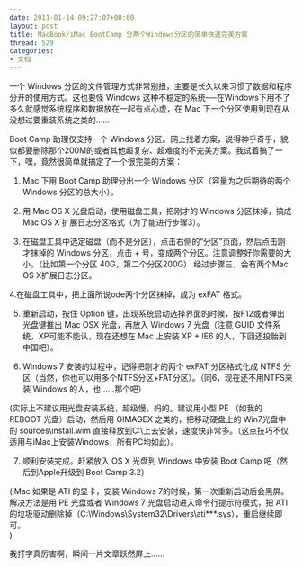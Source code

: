 ```yaml
---
date: 2011-01-14 09:27:07+00:00
layout: post
title: MacBook/iMac BootCamp 分两个Windows分区的简单快速完美方案
thread: 529
categories:
- 文档
---
```


一个 Windows 分区的文件管理方式非常别扭，主要是长久以来习惯了数据和程序分开的使用方式。这也要怪 Windows 这种不稳定的系统──在Windows下用不了多久就感觉系统程序和数据放在一起有点心虚，在 Mac 下一个分区使用到现在从没想过要重装系统之类的……  
  
Boot Camp 助理仅支持一个 Windows 分区。网上找着方案，说得神乎奇乎，貌似都要删除那个200M的或者其他超复杂、超难度的不完美方案。我试着搞了一下，嘿，竟然很简单就搞定了一个很完美的方案：<!-- more -->  
  
1. Mac 下用 Boot Camp 助理分出一个 Windows 分区（容量为之后期待的两个 Windows 分区的总大小）。  
  
2. 用 Mac OS X 光盘启动，使用磁盘工具，把刚才的 Windows 分区抹掉，搞成 Mac OS X 扩展日志分区格式（为了能进行步骤3）。  
  
3. 在磁盘工具中选定磁盘（而不是分区），点击右侧的“分区”页面，然后点击刚才抹掉的 Windows 分区，点击 + 号，变成两个分区。注意调整好你需要的大小。（比如第一个分区 40G，第二个分区200G） 经过步骤三，会有两个Mac OS X扩展日志分区。  
  
4.在磁盘工具中，把上面所说ode两个分区抹掉，成为 exFAT 格式。  
  
5. 重新启动，按住 Option 键，出现系统启动选择界面的时候，按F12或者弹出光盘键推出 Mac OSX 光盘，再放入 Windows 7 光盘（注意 GUID 文件系统，XP可能不能认，现在还想在 Mac 上安装 XP + IE6 的人，下回还投胎到中国吧）。  
  
6. Windows 7 安装的过程中，记得把刚才的两个 exFAT 分区格式化成 NTFS 分区（当然，你也可以用多个NTFS分区+FAT分区）。（同6，现在还不用NTFS来装 Windows 的人，也……那个吧）  
  
(实际上不建议用光盘安装系统，超级慢，妈的。建议用小型 PE （如我的 REBOOT 光盘）启动，然后用 GIMAGEX 之类的，把移动硬盘上的 Win7光盘中的 sources\install.wim 直接释放到C:\上去安装，速度快非常多。（这点技巧不仅适用与iMac上安装Windows，所有PC均如此）。  
  
7. 顺利安装完成。赶紧放入 OS X 光盘到 Windows 中安装 Boot Camp 吧（然后到Apple升级到 Boot Camp 3.2）  
  
(iMac 如果是 ATI 的显卡，安装 Windows 7的时候，第一次重新启动后会黑屏。解决方法是用 PE 光盘或者  Windows 7 光盘启动进入命令行提示符模式，把 ATI 的垃圾驱动删除掉（C:\Windows\System32\Drivers\ati***.sys），重启继续即可。  
)  
  
  
我打字真厉害啊，瞬间一片文章跃然屏上……
